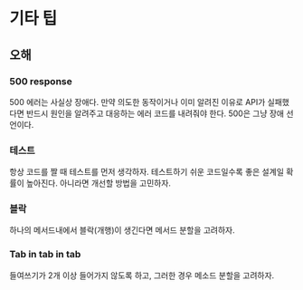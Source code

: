 # 기타 팁

## 오해

### 500 response

500 에러는 사실상 장애다. 
만약 의도한 동작이거나 이미 알려진 이유로 API가 실패했다면 반드시 원인을 알려주고 대응하는 에러 코드를 내려줘야 한다.
500은 그냥 장애 선언이다.

### 테스트

항상 코드를 짤 때 테스트를 먼저 생각하자.
테스트하기 쉬운 코드일수록 좋은 설계일 확률이 높아진다. 아니라면 개선할 방법을 고민하자.

### 블락

하나의 메서드내에서 블락(개행)이 생긴다면 메서드 분할을 고려하자.

### Tab in tab in tab

들여쓰기가 2개 이상 들어가지 않도록 하고, 그러한 경우 메소드 분할을 고려하자.
